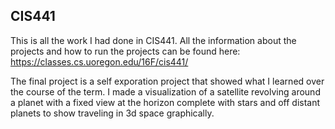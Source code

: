 ## CIS441

This is all the work I had done in CIS441. All the information about the projects and how to run the projects can be found here: https://classes.cs.uoregon.edu/16F/cis441/

The final project is a self exporation project that showed what I learned over the course of the term. I made a visualization of a satellite revolving around a planet with a fixed view at the horizon complete with stars and off distant planets to show traveling in 3d space graphically.

